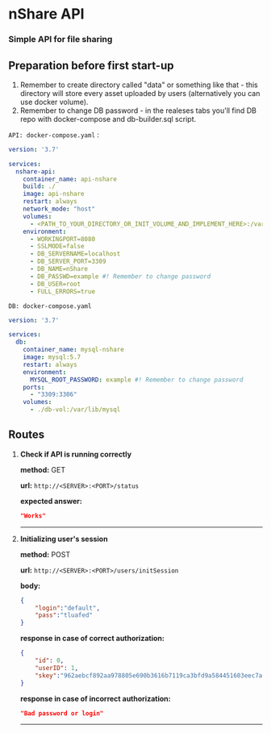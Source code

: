 # nShare API 
### Simple API for file sharing

## Preparation before first start-up

1. Remember to create directory called "data" or something like that - this directory will store every asset uploaded by users (alternatively you can use docker volume).
2. Remember to change DB password - in the realeses tabs you'll find DB repo with docker-compose and db-builder.sql script.

``API: docker-compose.yaml`` :
```yaml
version: '3.7'

services:
  nshare-api:
    container_name: api-nshare
    build: ./
    image: api-nshare
    restart: always
    network_mode: "host"
    volumes:
      - <PATH_TO_YOUR_DIRECTORY_OR_INIT_VOLUME_AND_IMPLEMENT_HERE>:/var/nshare-data/
    environment:
      - WORKINGPORT=8080
      - SSLMODE=false
      - DB_SERVERNAME=localhost
      - DB_SERVER_PORT=3309
      - DB_NAME=nShare
      - DB_PASSWD=example #! Remember to change password
      - DB_USER=root
      - FULL_ERRORS=true
```

```DB: docker-compose.yaml```
```yaml
version: '3.7'

services:
  db:
    container_name: mysql-nshare
    image: mysql:5.7
    restart: always
    environment:
      MYSQL_ROOT_PASSWORD: example #! Remember to change password
    ports:
      - "3309:3306"
    volumes:
      - ./db-vol:/var/lib/mysql
```

## Routes
1. **Check if API is running correctly**
    
    **method:** GET

    **url:** ```http://<SERVER>:<PORT>/status```

    **expected answer:**
    ```json
    "Works"
    ```

    ***

2. **Initializing user's session**
    
    **method:** POST

    **url:** ```http://<SERVER>:<PORT>/users/initSession```

    **body:** 
    ```json
    {
        "login":"default",
        "pass":"tluafed"
    }
    ```
    
    **response in case of correct authorization:**
    ```json
    {
        "id": 0,
        "userID": 1,
        "skey":"962aebcf892aa978805e690b3616b7119ca3bfd9a584451603eec7a9e7989a68"
    }
    ```

    **response in case of incorrect authorization:**
    ```json
    "Bad password or login"
    ```
    ***

